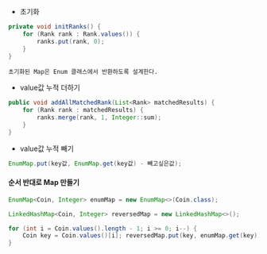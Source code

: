 - 초기화
```java
private void initRanks() {  
    for (Rank rank : Rank.values()) {  
        ranks.put(rank, 0);  
    }  
}
```
	초기화된 Map은 Enum 클래스에서 반환하도록 설계한다.

- value값 누적 더하기
```java
public void addAllMatchedRank(List<Rank> matchedResults) {  
    for (Rank rank : matchedResults) {  
        ranks.merge(rank, 1, Integer::sum);  
    }  
}
```

- value값 누적 빼기
```java
EnumMap.put(key값, EnumMap.get(key값) - 빼고싶은값);
```

#### 순서 반대로 Map 만들기
```java
EnumMap<Coin, Integer> enumMap = new EnumMap<>(Coin.class); 

LinkedHashMap<Coin, Integer> reversedMap = new LinkedHashMap<>();

for (int i = Coin.values().length - 1; i >= 0; i--) {
	Coin key = Coin.values()[i]; reversedMap.put(key, enumMap.get(key)); 
}
```